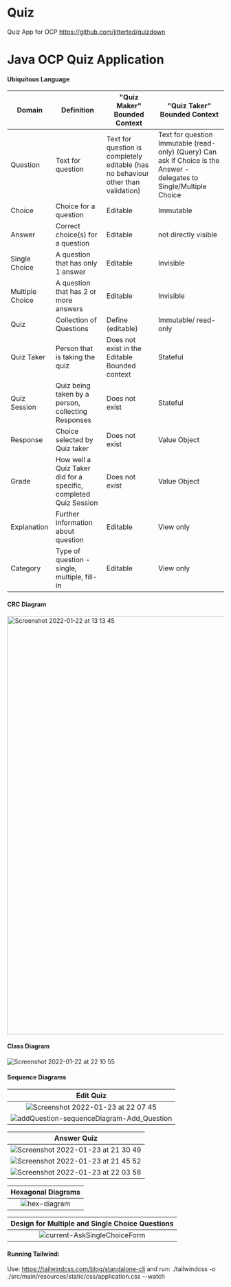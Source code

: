 # Quiz

Quiz App for OCP
https://github.com/jitterted/quizdown

# Java OCP Quiz Application

#### Ubiquitous Language

| Domain          | Definition                                                       | "Quiz Maker" Bounded Context                                                     | "Quiz Taker"  Bounded Context                                                                                         |
|-----------------|------------------------------------------------------------------|----------------------------------------------------------------------------------|-----------------------------------------------------------------------------------------------------------------------|
| Question        | Text for question                                                | Text for question is completely editable (has no behaviour other than validation) | Text for question Immutable (read-only) (Query) Can ask if Choice is the Answer - delegates to Single/Multiple Choice |                   |                                                                                   |                               |
| Choice          | Choice for a question                                            | Editable                                                                         | Immutable                                                                                                             |
| Answer          | Correct choice(s) for a question                                 | Editable                                                                         | not directly visible                                                                                                  |
| Single Choice   | A question that has only 1 answer                                | Editable                                                                         | Invisible                                                                                                             |
| Multiple Choice | A question that has 2 or more answers                            | Editable                                                                         | Invisible                                                                                                             |
| Quiz            | Collection of Questions                                          | Define (editable)                                                                | Immutable/ read-only                                                                                                  |
| Quiz Taker      | Person that is taking the quiz                                   | Does not exist in the Editable Bounded context                                   | Stateful                                                                                                              |
| Quiz Session    | Quiz being taken by a person, collecting Responses               | Does not exist                                                                   | Stateful                                                                                                              |
| Response        | Choice selected by Quiz taker                                    | Does not exist                                                                   | Value Object                                                                                                          |
| Grade           | How well a Quiz Taker did for a specific, completed Quiz Session | Does not exist                                                                   | Value Object                                                                                                          |
| Explanation     | Further information about question                               | Editable                                                                         | View only                                                                                                             |
| Category        | Type of question - single, multiple, fill-in                     | Editable                                                                         | View only                                                                                                             |

#### CRC Diagram

<img width="970" alt="Screenshot 2022-01-22 at 13 13 45" src="https://user-images.githubusercontent.com/27693622/150639932-a91ef97d-8af8-44a7-802d-49bf33ed5777.png">

#### Class Diagram

![Screenshot 2022-01-22 at 22 10 55](https://user-images.githubusercontent.com/27693622/150657074-43c1a264-efb0-4e28-a4ff-a2050258c61c.png)

#### Sequence Diagrams

|                                                                     Edit Quiz                                                                    |
|:------------------------------------------------------------------------------------------------------------------------------------------------:|
|    ![Screenshot 2022-01-23 at 22 07 45](https://user-images.githubusercontent.com/27693622/150699808-65f490cb-8018-42ac-a049-8d99cb5f9ea9.png)   |
|![addQuestion-sequenceDiagram-Add_Question](https://user-images.githubusercontent.com/27693622/154843182-412bae9a-485f-46b5-b19a-db4a7aff4140.png)|

|                                                                 Answer Quiz                                                                 |
|:-------------------------------------------------------------------------------------------------------------------------------------------:|
| ![Screenshot 2022-01-23 at 21 30 49](https://user-images.githubusercontent.com/27693622/150698726-f11a8e5a-cf9b-413f-b038-ca88811df73b.png) |
| ![Screenshot 2022-01-23 at 21 45 52](https://user-images.githubusercontent.com/27693622/150699135-19559c40-adfb-4a62-bce8-89959655c392.png) |
| ![Screenshot 2022-01-23 at 22 03 58](https://user-images.githubusercontent.com/27693622/150699647-cba6c338-97b2-43a3-b5d7-1c143c5dc68b.png) |

|                                                  Hexagonal Diagrams                                                   |
|:---------------------------------------------------------------------------------------------------------------------:|
| ![hex-diagram](https://user-images.githubusercontent.com/27693622/154844920-747373d7-aebe-48a0-88c3-b75f87011217.png) |

|                                           Design for Multiple and Single Choice Questions                                           |
|:-----------------------------------------------------------------------------------------------------------------------------------:|
|![current-AskSingleChoiceForm](https://user-images.githubusercontent.com/27693622/155521593-4fdeb4d0-3318-4c04-b6e7-10c791a9a99a.png)|

#### Running Tailwind:

Use:
https://tailwindcss.com/blog/standalone-cli
and run:
./tailwindcss -o ./src/main/resources/static/css/application.css --watch 
